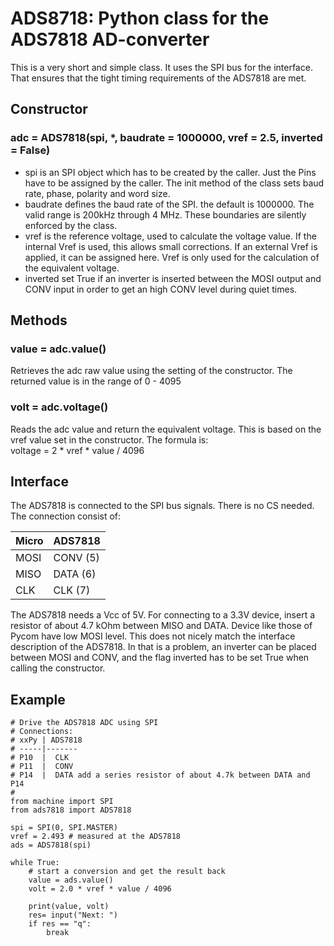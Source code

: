 # ADS8718: Python class for the ADS7818 AD-converter

This is a very short and simple class. It uses the SPI bus for the interface. That
ensures that the tight timing requirements of the ADS7818 are met.

## Constructor

### adc = ADS7818(spi, \*, baudrate = 1000000, vref = 2.5, inverted = False)

- spi is an SPI object which has to be created by the caller. Just the Pins have to be assigned by the caller.
The init method of the class sets baud rate, phase, polarity and word size.
- baudrate defines the baud rate of the SPI. the default is 1000000.
The valid range is 200kHz through 4 MHz. These boundaries are silently enforced by the class.
- vref is the reference voltage, used to calculate the voltage value. If the internal Vref is used, this allows small
corrections. If an external Vref is applied, it can be assigned here. Vref is only used for the calculation
of the equivalent voltage.
- inverted set True if an inverter is inserted between the MOSI output and CONV input
in order to get an high CONV level during quiet times.

## Methods

### value = adc.value()

Retrieves the adc raw value using the setting of the constructor. The returned
value is in the range of 0 - 4095

### volt = adc.voltage()

Reads the adc value and return the equivalent voltage. This is based on the vref
value set in the constructor. The formula is:   
    voltage = 2 * vref * value / 4096

## Interface

The ADS7818 is connected to the SPI bus signals. There is no CS needed. The
connection consist of:

|Micro|ADS7818|
|:---|:---|
|MOSI|CONV (5)|
|MISO|DATA (6)|
|CLK|CLK (7)|

The ADS7818 needs a Vcc of 5V. For connecting to a 3.3V device, insert a resistor
of about 4.7 kOhm between MISO and DATA.
Device like those of Pycom have low MOSI level. This does not nicely match the
interface description of the ADS7818. In that is a problem, an inverter can be
placed between MOSI and CONV, and the flag inverted has to be set True when calling
the constructor.

## Example

```
# Drive the ADS7818 ADC using SPI
# Connections:
# xxPy | ADS7818
# -----|-------
# P10  |  CLK
# P11  |  CONV
# P14  |  DATA add a series resistor of about 4.7k between DATA and P14
#
from machine import SPI
from ads7818 import ADS7818

spi = SPI(0, SPI.MASTER)
vref = 2.493 # measured at the ADS7818
ads = ADS7818(spi)

while True:
    # start a conversion and get the result back
    value = ads.value()
    volt = 2.0 * vref * value / 4096

    print(value, volt)
    res= input("Next: ")
    if res == "q":
        break
```
